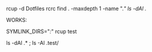 

rcup -d Dotfiles rcrc
find . -maxdepth 1 -name ".*"
ls -dAl .*

WORKS:

SYMLINK_DIRS="*:*" rcup test

ls -dAl .* ; ls -Al .test/